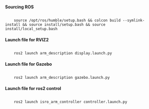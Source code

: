 #### Sourcing ROS

##
        source /opt/ros/humble/setup.bash && colcon build --symlink-install && source install/setup.bash && source install/local_setup.bash


#### Launch file for RVIZ2

##
        ros2 launch arm_description display.launch.py


#### Launch file for Gazebo

##
        ros2 launch arm_description gazebo.launch.py


#### Launch file for ros2 control

##
        ros2 launch isro_arm_controller controller.launch.py


